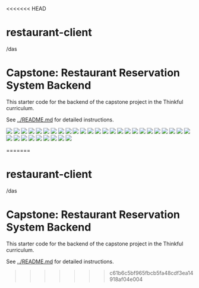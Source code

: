 <<<<<<< HEAD
# restaurant-client

/das
# Capstone: Restaurant Reservation System Backend

This starter code for the backend of the capstone project in the Thinkful curriculum.

See [../README.md](../README.md) for detailed instructions.


![](./front-end/screenshots/us-01-cancel-after.png)
![](./front-end/screenshots/us-01-cancel-before.png)
![](./front-end/screenshots/us-01-submit-after.png)
![](./front-end/screenshots/us-01-submit-before.png)
![](./front-end/screenshots/us-02-reservation-almost-closing-after.png)
![](./front-end/screenshots/us-02-reservation-almost-closing-before.png)
![](./front-end/screenshots/us-02-reservation-is-future-after.png)
![](./front-end/screenshots/us-02-reservation-is-future-before.png)
![](./front-end/screenshots/us-02-reservation-is-working-day-after.png)
![](./front-end/screenshots/us-02-reservation-is-working-day-before.png)
![](./front-end/screenshots/us-02-reservation-too-early-after.png)
![](./front-end/screenshots/us-02-reservation-too-early-before.png)
![](./front-end/screenshots/us-02-reservation-too-late-after.png)
![](./front-end/screenshots/us-02-reservation-too-late-before.png)
![](./front-end/screenshots/us-04-dashboard-seat-button-after.png)
![](./front-end/screenshots/us-04-create-table-cancel-before.png)
![](./front-end/screenshots/us-05-dashboard-finish-button-before.png)
![](./front-end/screenshots/us-06-finish-before.png)
![](us-06-finish-after.png)
![](us-06-finish-before.png)
![](us-06-seated-after.png)
![](us-06-seated-before.png)
![](us-07-search-reservations-submit-no-result-after.png)
![](us-07-search-reservations-submit-no-result-before.png)
![](us-07-search-reservations-submit-valid-after.png)
![](us-07-search-reservations-submit-valid-before.png)
![](us-08-cancel-reservation-before.png)
![](us-08-dashboard-edit-click-after-no-change-expected.png)
![](us-08-dashboard-edit-click-before.png)
![](us-08-dont-cancel-reservation-after.png)
![](us-08-dont-cancel-reservation-before.png)
![](us-08-edit-reservation-cancel-after.png)
![](us-08-edit-reservation-cancel-before.png)
![](us-08-edit-reservation-submit-after.png)



=======
# restaurant-client

/das
# Capstone: Restaurant Reservation System Backend

This starter code for the backend of the capstone project in the Thinkful curriculum.

See [../README.md](../README.md) for detailed instructions.
>>>>>>> c61b6c5bf965fbcb5fa48cdf3ea14918af04e004

